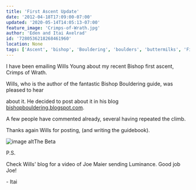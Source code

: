 ```yaml
---
title: 'First Ascent Update'
date: '2012-04-18T17:09:00-07:00'
updated: '2020-05-14T14:05:13-07:00'
feature_image: 'Crimps-of-Wrath.jpg'
author: 'Eden and Itai Axelrad'
id: '7280536218268461960'
location: None
tags: ['Ascent', 'bishop', 'Bouldering', 'boulders', 'buttermilks', 'First']
---
```

I have been emailing Wills Young about my recent Bishop first ascent, Crimps of Wrath.

Wills, who is the author of the fantastic Bishop Bouldering guide, was pleased to hear

about it. He decided to post about it in his blog [bishopbouldering.blogspot.com](/images/possible-new-v10-on-cave-boulder.html).

A few people have commented already, several having repeated the climb.

Thanks again Wills for posting, (and writing the guidebook).

![image alt](/images/Crimps-of-Wrath.jpg)The Beta

P.S.

Check Wills' blog for a video of Joe Maier sending Luminance. Good job Joe!

\- Itai
